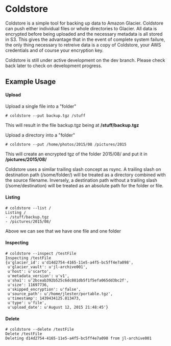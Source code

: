 # Coldstore

Coldstore is a simple tool for backing up data to Amazon Glacier. Coldstore can
push either individual files or whole directories to Glacier. All data is
encrypted before being uploaded and the necessary metadata is all stored in S3.
This gives the advantage that in the event of complete system failure, the only
thing necessary to retreive data is a copy of Coldstore, your AWS credentials
and of course your encryption key.

Coldstore is still under active development on the dev branch. Please check
back later to check on development progress.

## Example Usage
#### Upload
Upload a single file into a "folder"
```
# coldstore --put backup.tgz /stuff
```
This will result in the file backup.tgz being at **/stuff/backup.tgz**

Upload a directory into a "folder"
```
# coldstore --put /home/photos/2015/08 /pictures/2015
```
This will create an encrypted tgz of the folder 2015/08/ and put it in **/pictures/2015/08/**

Coldstore uses a similar trailing slash concept as rsync. A trailing slash on
destination path (/some/folder/) will be treated as a directory combined with the source
filename. Inversely, a destination path without a trailing slash
(/some/destination) will be treated as an absolute path for the folder or file.

#### Listing
```
# coldstore --list /
Listing /
- /stuff/backup.tgz
- /pictures/2015/08/
```

Above we can see that we have one file and one folder

#### Inspecting
```
# coldstore --inspect /testFile
Inspecting /testFile
{u'glacier_id': u'd14d2754-4165-11e5-a4f5-bc5ff4e7a098',
 u'glacier_vault': u'jl-archive001',
 u'host': u'scarto',
 u'metadata_version': u'v1',
 u'sha1': u'2bceab392b525c6dc881db5f1f5efa065dd3bc2f',
 u'size': 11697736,
 u'skipped_encryption': u'false',
 u'source_path': u'/home/jlester/portable.tgz',
 u'timestamp': 1439434125.813473,
 u'type': u'file',
 u'upload_date': u'August 12, 2015 21:48:45'}
 ```

#### Delete
```
# coldstore --delete /testFile
Delete /testFile
Deleting d14d2754-4165-11e5-a4f5-bc5ff4e7a098 from jl-archive001
```
